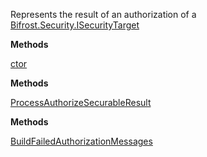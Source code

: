 Represents the result of an authorization of a [Bifrost.Security.ISecurityTarget](Bifrost.Security.ISecurityTarget)

**Methods**

[ctor](Bifrost.Security.AuthorizeTargetResult.ctor)


**Methods**

[ProcessAuthorizeSecurableResult](Bifrost.Security.AuthorizeTargetResult.ProcessAuthorizeSecurableResult)


**Methods**

[BuildFailedAuthorizationMessages](Bifrost.Security.AuthorizeTargetResult.BuildFailedAuthorizationMessages)
